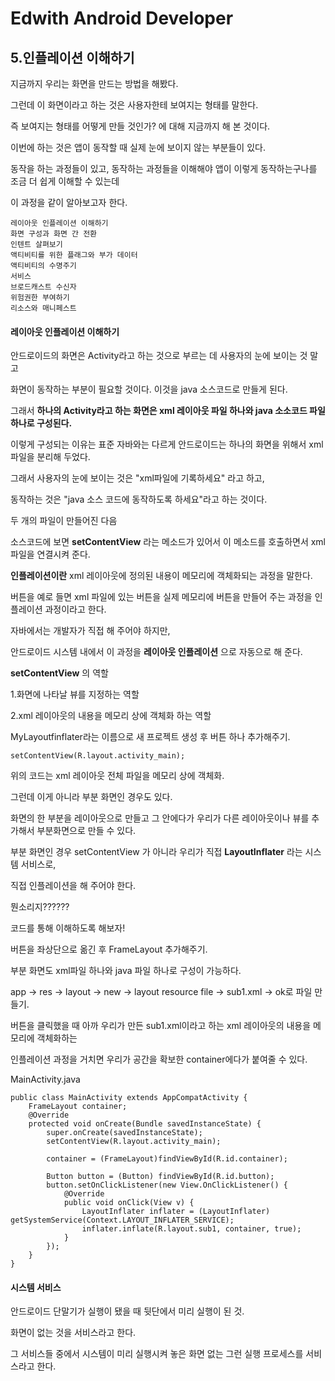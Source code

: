  # Edwith Android Developer 

## 5.인플레이션 이해하기

지금까지 우리는 화면을 만드는 방법을 해봤다.

그런데 이 화면이라고 하는 것은 사용자한테 보여지는 형태를 말한다.

즉 보여지는 형태를 어떻게 만들 것인가? 에 대해 지금까지 해 본 것이다.

이번에 하는 것은 앱이 동작할 때 실제 눈에 보이지 않는 부분들이 있다.

동작을 하는 과정들이 있고, 동작하는 과정들을 이해해야 앱이 이렇게 동작하는구나를 조금 더 쉽게 이해할 수 있는데 

이 과정을 같이 알아보고자 한다.

```
레이아웃 인플레이션 이해하기
화면 구성과 화면 간 전환
인텐트 살펴보기
액티비티를 위한 플래그와 부가 데이터
액티비티의 수명주기
서비스
브로드캐스트 수신자
위험권한 부여하기
리소스와 매니페스트
```

#### 레이아웃 인플레이션 이해하기

안드로이드의 화면은 Activity라고 하는 것으로 부르는 데 사용자의 눈에 보이는 것 말고

화면이 동작하는 부분이 필요할 것이다. 이것을 java 소스코드로 만들게 된다.

그래서 **하나의 Activity라고 하는 화면은 xml 레이아웃 파일 하나와 java 소소코드 파일 하나로 구성된다.**

이렇게 구성되는 이유는 표준 자바와는 다르게 안드로이드는 하나의 화면을 위해서 xml파일을 분리해 두었다.

그래서 사용자의 눈에 보이는 것은 "xml파일에 기록하세요" 라고 하고,

동작하는 것은 "java 소스 코드에 동작하도록 하세요"라고 하는 것이다.

두 개의 파일이 만들어진 다음

소스코드에 보면 **setContentView** 라는 메소드가 있어서 이 메소드를 호출하면서 xml파일을 연결시켜 준다.

**인플레이션이란** xml 레이아웃에 정의된 내용이 메모리에 객체화되는 과정을 말한다.

버튼을 예로 들면 xml 파일에 있는 버튼을 실제 메모리에 버튼을 만들어 주는 과정을 인플레이션 과정이라고 한다.

자바에서는 개발자가 직접 해 주어야 하지만,

안드로이드 시스템 내에서 이 과정을 **레이아웃 인플레이션** 으로 자동으로 해 준다.

**setContentView** 의 역할

1.화면에 나타날 뷰를 지정하는 역할

2.xml 레이아웃의 내용을 메모리 상에 객체화 하는 역할

MyLayoutfinflater라는 이름으로 새 프로젝트 생성 후 버튼 하나 추가해주기.

```
setContentView(R.layout.activity_main);
```



위의 코드는 xml 레이아웃 전체 파일을 메모리 상에 객체화.

그런데 이게 아니라 부분 화면인 경우도 있다.

화면의 한 부분을 레이아웃으로 만들고 그 안에다가 우리가 다른 레이아웃이나 뷰를 추가해서 부분화면으로 만들 수 있다.

부분 화면인 경우 setContentView 가 아니라 우리가 직접 **LayoutInflater** 라는 시스템 서비스로,

직접 인플레이션을 해 주어야 한다.

뭔소리지??????

코드를 통해 이해하도록 해보자!

버튼을 좌상단으로 옮긴 후 FrameLayout 추가해주기.

부분 화면도 xml파일 하나와 java 파일 하나로 구성이 가능하다.

app -> res -> layout -> new -> layout resource file -> sub1.xml -> ok로 파일 만들기.

버튼을 클릭했을 때 아까 우리가 만든 sub1.xml이라고 하는 xml 레이아웃의 내용을 메모리에 객체화하는

인플레이션 과정을 거치면 우리가 공간을 확보한 container에다가 붙여줄 수 있다.

MainActivity.java

```
public class MainActivity extends AppCompatActivity {
    FrameLayout container;
    @Override
    protected void onCreate(Bundle savedInstanceState) {
        super.onCreate(savedInstanceState);
        setContentView(R.layout.activity_main);

        container = (FrameLayout)findViewById(R.id.container);

        Button button = (Button) findViewById(R.id.button);
        button.setOnClickListener(new View.OnClickListener() {
            @Override
            public void onClick(View v) {
                LayoutInflater inflater = (LayoutInflater) getSystemService(Context.LAYOUT_INFLATER_SERVICE);
                inflater.inflate(R.layout.sub1, container, true);
            }
        });
    }
}
```

#### 시스템 서비스

안드로이드 단말기가 실행이 됐을 때 뒷단에서 미리 실행이 된 것.

화면이 없는 것을 서비스라고 한다.

그 서비스들 중에서 시스템이 미리 실행시켜 놓은 화면 없는 그런 실행 프로세스를 서비스라고 한다.
